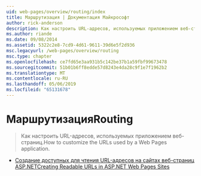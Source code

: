 ```yaml
---
uid: web-pages/overview/routing/index
title: Маршрутизация | Документация Майкрософт
author: rick-anderson
description: Как настроить URL-адресов, используемых приложением веб-страниц.
ms.author: riande
ms.date: 09/08/2014
ms.assetid: 5322c2e8-7cd9-4d61-9611-39d6e5f2d936
msc.legacyurl: /web-pages/overview/routing
msc.type: chapter
ms.openlocfilehash: ce7fd65e3aa931b5c142be37b1a59fbf99673478
ms.sourcegitcommit: 51b01b6ff8edde57d8243e4da28c9f1e7f1962b2
ms.translationtype: MT
ms.contentlocale: ru-RU
ms.lasthandoff: 05/06/2019
ms.locfileid: "65131678"
---
```

# <a name="routing"></a><span data-ttu-id="6f62a-103">Маршрутизация</span><span class="sxs-lookup"><span data-stu-id="6f62a-103">Routing</span></span>

> <span data-ttu-id="6f62a-104">Как настроить URL-адресов, используемых приложением веб-страниц.</span><span class="sxs-lookup"><span data-stu-id="6f62a-104">How to customize the URLs used by a Web Pages application.</span></span>

- [<span data-ttu-id="6f62a-105">Создание доступных для чтения URL-адресов на сайтах веб-страниц ASP.NET</span><span class="sxs-lookup"><span data-stu-id="6f62a-105">Creating Readable URLs in ASP.NET Web Pages Sites</span></span>](creating-readable-urls-in-aspnet-web-pages-sites.md)
